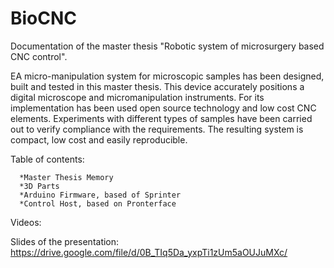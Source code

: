 # BioCNC

Documentation of the master thesis "Robotic system of microsurgery based CNC control".

EA micro-manipulation system for microscopic samples has been designed, built and tested in this master thesis. This device accurately positions a digital microscope and micromanipulation instruments. For its implementation has been used open source technology and low cost CNC elements. Experiments with different types of samples have been carried out to verify compliance with the requirements. The resulting system is compact, low cost and easily reproducible.

Table of contents:

      *Master Thesis Memory
      *3D Parts
      *Arduino Firmware, based of Sprinter
      *Control Host, based on Pronterface
      
  Videos: 
  
  Slides of the presentation: https://drive.google.com/file/d/0B_TIq5Da_yxpTi1zUm5aOUJuMXc/


